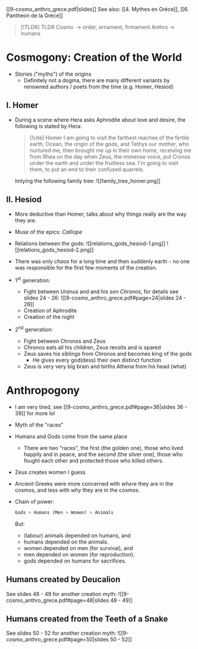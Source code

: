 [[9-cosmo_anthro_grece.pdf|slides]]
See also: [[4. Mythes en Grèce]], [[6. Pantheon de la Grèce]]

> [!TLDR] TLDR
> Cosmo &nbsp;-> order, ornament, firmament
> Anthro -> humans

# Cosmogony: Creation of the World
- Stories ("myths") of the origins
	- Definitely not a dogma, there are many different variants by renowned authors / poets from the time (e.g. Homer, Hesiod)

## I. Homer
- During a scene where Hera asks Aphrodite about love and desire, the following is stated by Hera:

	> [!cite] Homer
	> I am going to visit the farthest reaches of the fertile earth, Ocean, the origin of the gods, and Tethys our mother, who nurtured me, then brought me up in their own home, receiving me from Rhea on the day when Zeus, the immense voice, put Cronos under the earth and under the fruitless sea. I'm going to visit them, to put an end to their confused quarrels.

	Imlying the following family tree:
	![[family_tree_homer.png]]
	<br>

## II. Hesiod
- More deductive than Homer, talks about why things really are the way they are.
- Muse of the epics: *Calliope*
  <br>

- Relations between the gods:
  ![[relations_gods_hesiod-1.png]]
  ![[relations_gods_hesiod-2.png]]
  <br>

- There was only *chaos* for a long time and then suddenly earth - no one was responsible for the first few moments of the creation.
  <br>

- 1<sup>st</sup> generation:
	- Fight between *Uranus* and and his son *Chronos*, for details see slides 24 - 26:
	  ![[9-cosmo_anthro_grece.pdf#page=24|slides 24 - 26]]
	- Creation of Aphrodite
	- Creation of the night
	  <br>

- 2<sup>nd</sup> generation:
	- Fight between Chronos and Zeus
	- Chronos eats all his children, Zeus revolts and is spared
	- Zeus saves his siblings from Chronos and becomes king of the gods
		- He gives every god(dess) their own distinct function
		  <br>
	- Zeus is very very big brain and births Athena from his head (what)

# Anthropogony
- I am very tired, see [[9-cosmo_anthro_grece.pdf#page=36|slides 36 - 39]] for more lol
  <br> 
  
- Myth of the "races"
- Humans and Gods come from the same place
	- There are two "races", the first (the golden one), those who lived happily and in peace, and the second (the silver one), those who fought each other and protected those who killed others.
	  <br>

- Zeus creates women I guess
- Ancient Greeks were more concerned with *where* they are in the cosmos, and less with *why* they are in the cosmos.
  <br>

- Chain of power:
  ```python
  Gods > Humans (Men > Women) > Animals
  ```
  But:
  - (labour) animals depended on humans, and
  - humans depended on the animals.
    <br>
  - women depended on men (for survival), and
  - men depended on women (for reproduction).
    <br>
  - gods depended on humans for sacrifices.

## Humans created by Deucalion
See slides 48 - 49 for another creation myth:
![[9-cosmo_anthro_grece.pdf#page=48|slides 48 - 49]]

## Humans created from the Teeth of a Snake
See slides 50 - 52 for another creation myth:
![[9-cosmo_anthro_grece.pdf#page=50|slides 50 - 52]]